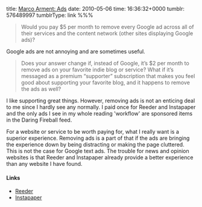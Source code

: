 title: [Marco Arment: Ads](http://www.marco.org/574335604)
date: 2010-05-06
time: 16:36:32+0000
tumblr: 576489997
tumblrType: link
%%%

> Would you pay $5 per month to remove every Google ad across all of their services and the content network (other sites displaying Google ads)?

Google ads are not annoying and are sometimes useful.

> Does your answer change if, instead of Google, it’s $2 per month to remove ads on your favorite indie blog or service? What if it’s messaged as a premium “supporter” subscription that makes you feel good about supporting your favorite blog, and it happens to remove the ads as well?

I like supporting great things. However, removing ads is not an enticing deal to me since I hardly see any normally. I paid once for Reeder and Instapaper and the only ads I see in my whole reading 'workflow' are sponsored items in the Daring Fireball feed.

For a website or service to be worth paying for, what I really want is a superior experience. Removing ads is a part of that if the ads are bringing the experience down by being distracting or making the page cluttered. This is not the case for Google text ads. The trouble for news and opinion websites is that Reeder and Instapaper already provide a better experience than any website I have found.

#### Links

- [Reeder](http://reederapp.com/)
- [Instapaper](http://www.instapaper.com/)
